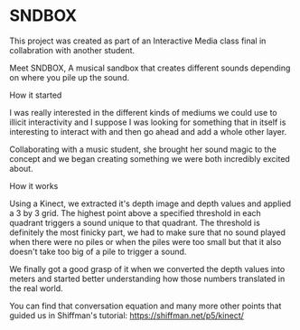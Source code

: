 # SNDBOX

This project was created as part of an Interactive Media class final in collabration with another student.

Meet SNDBOX, A musical sandbox that creates different sounds depending on where you pile up the sound.

How it started

I was really interested in the different kinds of mediums we could use to illicit interactivity and I suppose I was looking for something that in itself is interesting to interact with and then go ahead and add a whole other layer.

Collaborating with a music student, she brought her sound magic to the concept and we began creating something we were both incredibly excited about.

How it works

Using a Kinect, we extracted it's depth image and depth values and applied a 3 by 3 grid. The highest point above a specified threshold in each quadrant triggers a sound unique to that quadrant. The threshold is definitely the most finicky part, we had to make sure that no sound played when there were no piles or when the piles were too small but that it also doesn't take too big of a pile to trigger a sound. 

We finally got a good grasp of it when we converted the depth values into meters and started better understanding how those numbers translated in the real world.

You can find that conversation equation and many more other points that guided us in Shiffman's tutorial: https://shiffman.net/p5/kinect/

